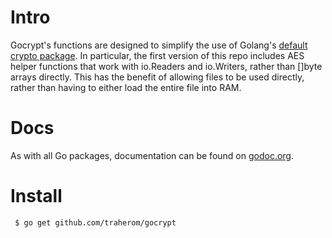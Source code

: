 # Intro
Gocrypt's functions are designed to simplify the use of Golang's
[default crypto package](https://golang.org/pkg/crypto). In particular,
the first version of this repo includes AES helper functions that work with
io.Readers and io.Writers, rather than []byte arrays directly. This has the
benefit of allowing files to be used directly, rather than having to either
load the entire file into RAM.

# Docs
As with all Go packages, documentation can be found on
[godoc.org](https://godoc.org/github.com/traherom/gocrypt).

# Install
     $ go get github.com/traherom/gocrypt
